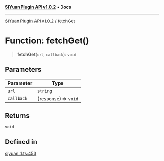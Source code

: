 [**SiYuan Plugin API v1.0.2**](../README.md) • **Docs**

---

[SiYuan Plugin API v1.0.2](../README.md) / fetchGet

# Function: fetchGet()

> **fetchGet**(`url`, `callback`): `void`

## Parameters

| Parameter  | Type                   |
| ---------- | ---------------------- |
| `url`      | `string`               |
| `callback` | (`response`) => `void` |

## Returns

`void`

## Defined in

[siyuan.d.ts:453](https://github.com/siyuan-note/petal/tree/main/siyuan.d.ts#L453)
